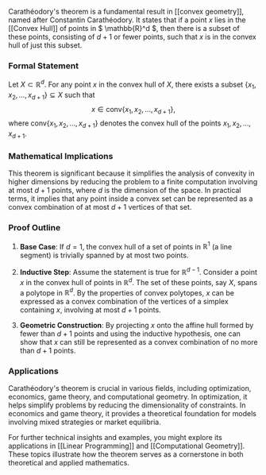 
Carathéodory's theorem is a fundamental result in [[convex geometry]], named after Constantin Carathéodory. It states that if a point $x$ lies in the [[Convex Hull]] of points in $ \mathbb{R}^d $, then there is a subset of these points, consisting of $d+1$ or fewer points, such that $x$ is in the convex hull of just this subset.

### Formal Statement
Let $X \subset \mathbb{R}^d$. For any point $x$ in the convex hull of $X$, there exists a subset $\{x_1, x_2, \ldots, x_{d+1}\} \subseteq X$ such that
$$
x \in \text{conv}\{x_1, x_2, \ldots, x_{d+1}\},
$$
where $\text{conv}\{x_1, x_2, \ldots, x_{d+1}\}$ denotes the convex hull of the points $x_1, x_2, \ldots, x_{d+1}$.

### Mathematical Implications
This theorem is significant because it simplifies the analysis of convexity in higher dimensions by reducing the problem to a finite computation involving at most $d+1$ points, where $d$ is the dimension of the space. In practical terms, it implies that any point inside a convex set can be represented as a convex combination of at most $d+1$ vertices of that set.

### Proof Outline
1. **Base Case**: If $d=1$, the convex hull of a set of points in $\mathbb{R}^1$ (a line segment) is trivially spanned by at most two points.
   
2. **Inductive Step**: Assume the statement is true for $\mathbb{R}^{d-1}$. Consider a point $x$ in the convex hull of points in $\mathbb{R}^d$. The set of these points, say $X$, spans a polytope in $\mathbb{R}^d$. By the properties of convex polytopes, $x$ can be expressed as a convex combination of the vertices of a simplex containing $x$, involving at most $d+1$ points.

3. **Geometric Construction**: By projecting $x$ onto the affine hull formed by fewer than $d+1$ points and using the inductive hypothesis, one can show that $x$ can still be represented as a convex combination of no more than $d+1$ points.

### Applications
Carathéodory's theorem is crucial in various fields, including optimization, economics, game theory, and computational geometry. In optimization, it helps simplify problems by reducing the dimensionality of constraints. In economics and game theory, it provides a theoretical foundation for models involving mixed strategies or market equilibria.

For further technical insights and examples, you might explore its applications in [[Linear Programming]] and [[Computational Geometry]]. These topics illustrate how the theorem serves as a cornerstone in both theoretical and applied mathematics.